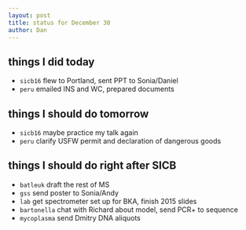 ```yaml
---
layout: post
title: status for December 30
author: Dan
---
```


## things I did today
* `sicb16` flew to Portland, sent PPT to Sonia/Daniel
* `peru` emailed INS and WC, prepared documents 

## things I should do tomorrow
* `sicb16` maybe practice my talk again
* `peru` clarify USFW permit and declaration of dangerous goods

## things I should do right after SICB
* `batleuk` draft the rest of MS
* `gss` send poster to Sonia/Andy
* `lab` get spectrometer set up for BKA, finish 2015 slides
* `bartonella` chat with Richard about model, send PCR+ to sequence
* `mycoplasma` send Dmitry DNA aliquots

<i class='fa fa-code' style='color:pink'> </i>
